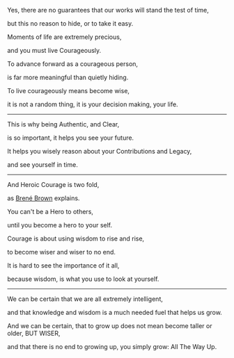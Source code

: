 Yes, there are no guarantees that our works will stand the test of time,

but this no reason to hide, or to take it easy.

Moments of life are extremely precious,

and you must live Courageously.

To advance forward as a courageous person,

is far more meaningful than quietly hiding.

To live courageously means become wise,

it is not a random thing, it is your decision making, your life.

---

This is why being Authentic, and Clear,

is so important, it helps you see your future.

It helps you wisely reason about your Contributions and Legacy,

and see yourself in time.

---

And Heroic Courage is two fold,

as [Brené Brown](https://www.youtube.com/watch?v=iCvmsMzlF7o) explains.

You can't be a Hero to others,

until you become a hero to your self.

Courage is about using wisdom to rise and rise,

to become wiser and wiser to no end.

It is hard to see the importance of it all,

because wisdom, is what you use to look at yourself.

---

We can be certain that we are all extremely intelligent,

and that knowledge and wisdom is a much needed fuel that helps us grow.

And we can be certain, that to grow up does not mean become taller or older, BUT WISER,

and that there is no end to growing up, you simply grow: All The Way Up.
